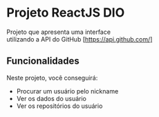 # Projeto ReactJS DIO

Projeto que apresenta uma interface\
utilizando a API do GitHub [https://api.github.com/]

## Funcionalidades

Neste projeto, você conseguirá:

 - Procurar um usuário pelo nickname
 - Ver os dados do usuário
 - Ver os repositórios do usuário